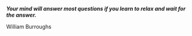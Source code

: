 _**Your mind will answer most questions if you learn to relax and wait for the answer.**_

William Burroughs